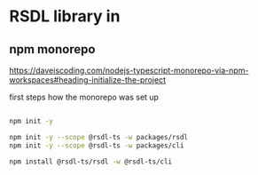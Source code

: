# RSDL library in



## npm monorepo
https://daveiscoding.com/nodejs-typescript-monorepo-via-npm-workspaces#heading-initialize-the-project


first steps how the monorepo was set up
```bash

npm init -y

npm init -y --scope @rsdl-ts -w packages/rsdl
npm init -y --scope @rsdl-ts -w packages/cli

npm install @rsdl-ts/rsdl -w @rsdl-ts/cli 

```